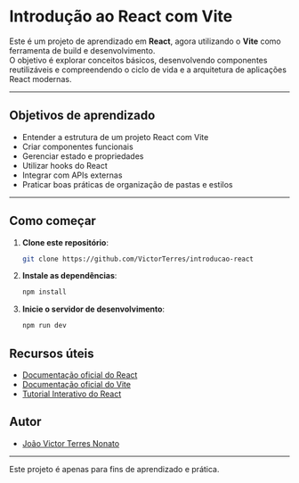 # Introdução ao React com Vite

Este é um projeto de aprendizado em **React**, agora utilizando o **Vite** como ferramenta de build e desenvolvimento.  
O objetivo é explorar conceitos básicos, desenvolvendo componentes reutilizáveis e compreendendo o ciclo de vida e a arquitetura de aplicações React modernas.

---

## Objetivos de aprendizado

- Entender a estrutura de um projeto React com Vite
- Criar componentes funcionais
- Gerenciar estado e propriedades
- Utilizar hooks do React
- Integrar com APIs externas
- Praticar boas práticas de organização de pastas e estilos

---

## Como começar

1. **Clone este repositório**:
   ```bash
   git clone https://github.com/VictorTerres/introducao-react
   ```
2. **Instale as dependências**:
   ```bash
   npm install
   ```
3. **Inicie o servidor de desenvolvimento**:
   ```bash
   npm run dev
   ```

## Recursos úteis

- [Documentação oficial do React](https://reactjs.org/docs/getting-started.html)
- [Documentação oficial do Vite](https://vite.dev/guide/)
- [Tutorial Interativo do React](https://reactjs.org/tutorial/tutorial.html)

## Autor

- [João Victor Terres Nonato](https://github.com/VictorTerres)

---

Este projeto é apenas para fins de aprendizado e prática.
